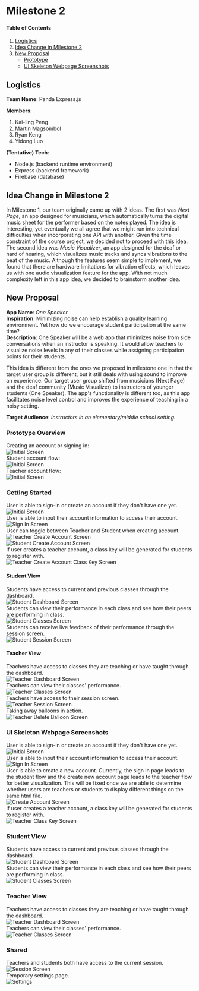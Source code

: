 # Milestone 2

#### Table of Contents
1. [Logistics](#Logistics)
2. [Idea Change in Milestone 2](#IdeaChange)
3. [New Proposal](#NewProposal)
   - [Prototype](#Prototype)
   - [UI Skeleton Webpage Screenshots](#Skeleton)

<a name="Logistics"></a>

## Logistics
**Team Name**: Panda Express.js<br>

**Members**:
1. Kai-ling Peng
2. Martin Magsombol
3. Ryan Keng
4. Yidong Luo

**(Tentative) Tech**:
* Node.js (backend runtime environment)
* Express (backend framework)
* Firebase (database)

<a name="IdeaChange"></a>

## Idea Change in Milestone 2
In Milestone 1, our team originally came up with 2 ideas. The first was *Next Page*, an app designed for musicians, which automatically turns the digital music sheet for the performer based on the notes played. The idea is interesting, yet eventually we all agree that we might run into technical difficulties when incorporating one API with another. Given the time constraint of the course project, we decided not to proceed with this idea. The second idea was *Music Visualizer*, an app designed for the deaf or hard of hearing, which visualizes music tracks and syncs vibrations to the beat of the music. Although the features seem simple to implement, we found that there are hardware limitations for vibration effects, which leaves us with one audio visualization feature for the app. With not much complexity left in this app idea, we decided to brainstorm another idea.

<a name="NewProposal"></a>

## New Proposal
**App Name**: *One Speaker*<br>
**Inspiration**: Minimizing noise can help establish a quality learning environment. Yet how do we encourage student participation at the same time?<br>
**Description**:
One Speaker will be a web app that minimizes noise from side conversations when an instructor is speaking. It would allow teachers to visualize noise levels in any of their classes while assigning participation points for their students.

This idea is different from the ones we proposed in milestone one in that the target user group is different, but it still deals with using sound to improve an experience. Our target user group shifted from musicians (Next Page) and the deaf community (Music Visualizer) to instructors of younger students (One Speaker). The app's functionality is different too, as this app facilitates noise level control and improves the experience of teaching in a noisy setting.


**Target Audience**: *Instructors in an elementary/middle school setting.*

<a name="Prototype"></a>

### Prototype Overview
Creating an account or signing in: <br>
![Initial Screen](assets/one_speaker/gettingstarted.png)<br>
Student account flow: <br>
![Initial Screen](assets/one_speaker/studentflow.png)<br>
Teacher account flow: <br>
![Initial Screen](assets/one_speaker/teacherflow.png)<br>

### Getting Started
User is able to sign-in or create an account if they don't have one yet.<br>
![Initial Screen](assets/one_speaker/InitialScreen.png)<br>
User is able to input their account information to access their account.<br>
![Sign In Screen](assets/one_speaker/SignIn.png)<br>
User can toggle between Teacher and Student when creating account.<br>
![Teacher Create Account Screen](assets/one_speaker/TeacherCreateAccount.png)<br>
![Student Create Account Screen](assets/one_speaker/StudentCreateAccount.png)<br>
If user creates a teacher account, a class key will be generated for students to register with.<br>
![Teacher Create Account Class Key Screen](assets/one_speaker/TeacherCreateAccountClassKey.png)<br>

#### Student View
Students have access to current and previous classes through the dashboard.<br>
![Student Dashboard Screen](assets/one_speaker/StudentDashboard.png)<br>
Students can view their performance in each class and see how their peers are performing in class.<br>
![Student Classes Screen](assets/one_speaker/StudentClasses.png)<br>
Students can receive live feedback of their performance through the session screen.<br>
![Student Session Screen](assets/one_speaker/StudentSession.png)<br>

#### Teacher View
Teachers have access to classes they are teaching or have taught through the dashboard.<br>
![Teacher Dashboard Screen](assets/one_speaker/TeacherDashboard.png)<br>
Teachers can view their classes' performance.<br>
![Teacher Classes Screen](assets/one_speaker/TeacherClasses.png)<br>
Teachers have access to their session screen.<br>
![Teacher Session Screen](assets/one_speaker/TeacherSession.png)<br>
Taking away balloons in action.<br>
![Teacher Delete Balloon Screen](assets/one_speaker/TeacherDeleteBalloon.png)<br>

<a name="Skeleton"></a>

### UI Skeleton Webpage Screenshots
User is able to sign-in or create an account if they don't have one yet.<br>
![Initial Screen](assets/one_speaker/skeleton/index.png)<br>
User is able to input their account information to access their account.<br>
![Sign In Screen](assets/one_speaker/skeleton/signin.png)<br>
User is able to create a new account.
Currently, the sign in page leads to the student flow and the create new account page leads to the teacher flow for better visualization. This will be fixed once we are able to determine whether users are teachers or students to display different things on the same html file. <br>
![Create Account Screen](assets/one_speaker/skeleton/createaccount.png)<br>
If user creates a teacher account, a class key will be generated for students to register with.<br>
![Teacher Class Key Screen](assets/one_speaker/skeleton/classkey.png)<br>

### Student View
Students have access to current and previous classes through the dashboard.<br>
![Student Dashboard Screen](assets/one_speaker/skeleton/studentdashboard.png)<br>
Students can view their performance in each class and see how their peers are performing in class.<br>
![Student Classes Screen](assets/one_speaker/skeleton/studentclass.png)<br>

### Teacher View
Teachers have access to classes they are teaching or have taught through the dashboard.<br>
![Teacher Dashboard Screen](assets/one_speaker/skeleton/teacherdashboard.png)<br>
Teachers can view their classes' performance.<br>
![Teacher Classes Screen](assets/one_speaker/skeleton/teacherclass.png)<br>

### Shared
Teachers and students both have access to the current session.<br>
![Session Screen](assets/one_speaker/skeleton/session.png)<br>
Temporary settings page.<br>
![Settings](assets/one_speaker/skeleton/settings.png)<br>
